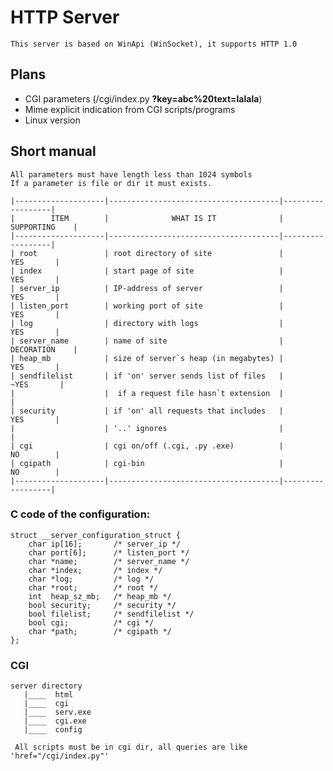 HTTP Server
===========
    This server is based on WinApi (WinSocket), it supports HTTP 1.0
## Plans
   * CGI parameters (/cgi/index.py **?key=abc%20text=lalala**)
   * Mime explicit indication from CGI scripts/programs
   * Linux version
## Short manual
    All parameters must have length less than 1024 symbols
    If a parameter is file or dir it must exists.

    |--------------------|--------------------------------------|------------------|    
    |        ITEM        |              WHAT IS IT              |    SUPPORTING    |
    |--------------------|--------------------------------------|------------------|
    | root               | root directory of site               |        YES       |
    | index              | start page of site                   |        YES       |
    | server_ip          | IP-address of server                 |        YES       |
    | listen_port        | working port of site                 |        YES       |
    | log                | directory with logs                  |        YES       |
    | server_name        | name of site                         |    DECORATION    |
    | heap_mb            | size of server`s heap (in megabytes) |        YES       |
    | sendfilelist       | if 'on' server sends list of files   |       ~YES       |
    |                    |  if a request file hasn`t extension  |                  |
    | security           | if 'on' all requests that includes   |        YES       |
    |                    | '..' ignores                         |                  |
    | cgi                | cgi on/off (.cgi, .py .exe)          |        NO        |
    | cgipath            | cgi-bin                              |        NO        |
    |--------------------|--------------------------------------|------------------|

### C code of the configuration:
    struct __server_configuration_struct {
        char ip[16];       /* server_ip */
        char port[6];      /* listen_port */
        char *name;        /* server_name */
        char *index;       /* index */
        char *log;         /* log */
        char *root;        /* root */
        int  heap_sz_mb;   /* heap_mb */
        bool security;     /* security */
        bool filelist;     /* sendfilelist */
        bool cgi;          /* cgi */
        char *path;        /* cgipath */
    };
### CGI
    server directory
       |____  html
       |____  cgi
       |____  serv.exe
       |____  cgi.exe
       |____  config
     
     All scripts must be in cgi dir, all queries are like 'href="/cgi/index.py"'
